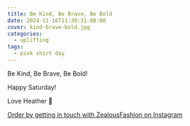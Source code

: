 ```yaml
---
title: Be Kind, Be Brave, Be Bold
date: 2024-11-16T11:38:31-08:00
cover: kind-brave-bold.jpg
categories:
  - uplifting
tags:
  - pink shirt day
---
```


Be Kind, Be Brave, Be Bold!

Happy Saturday!

Love Heather
💓

<!--more-->
[Order by getting in touch with ZealousFashion on Instagram ](https://www.instagram.com/p/DCccicbSfWl/)
